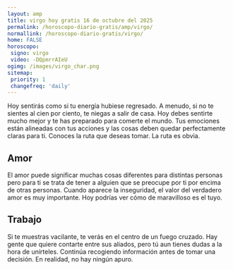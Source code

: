 ```yaml
---
layout: amp
title: virgo hoy gratis 16 de octubre del 2025 
permalink: /horoscopo-diario-gratis/amp/virgo/
normallink: /horoscopo-diario-gratis/virgo/
home: FALSE
horoscopo:
 signo: virgo
 video: -DQpmrrAIeU
ogimg: /images/virgo_char.png
sitemap:
 priority: 1
 changefreq: 'daily'
---
```



Hoy sentirás como si tu energía hubiese regresado. A menudo, si no te sientes al cien por ciento, te niegas a salir de casa. Hoy debes sentirte mucho mejor y te has preparado para comerte el mundo. Tus emociones están alineadas con tus acciones y las cosas deben quedar perfectamente claras para ti. Conoces la ruta que deseas tomar. La ruta es obvia.

## Amor

El amor puede significar muchas cosas diferentes para distintas personas pero para ti se trata de tener a alguien que se preocupe por ti por encima de otras personas. Cuando aparece la inseguridad, el valor del verdadero amor es muy importante. Hoy podrías ver cómo de maravilloso es el tuyo.

## Trabajo

Si te muestras vacilante, te verás en el centro de un fuego cruzado. Hay gente que quiere contarte entre sus aliados, pero tú aun tienes dudas a la hora de unírteles. Continúa recogiendo información antes de tomar una decisión. En realidad, no hay ningún apuro.